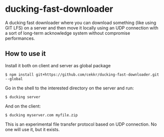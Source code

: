 # ducking-fast-downloader
A ducking fast downloader where you can download something (like using GIT LFS) on a server and then move it locally using an UDP connection with a sort of long-term acknowledge system without compromise performances.

## How to use it
Install it both on client and server as global package

```
$ npm install git+https://github.com/cekkr/ducking-fast-downloader.git --global
```

Go in the shell to the interested directory on the server and run:

```
$ ducking server
```

And on the client:

```
$ ducking myserver.com myfile.zip
```

This is an experimental file transfer protocol based on UDP connection. No one will use it, but it exists.